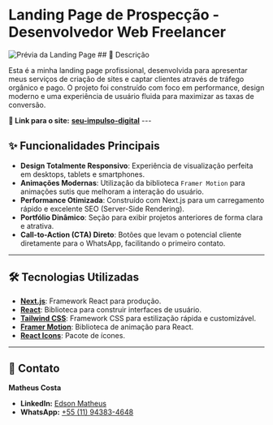 # Landing Page de Prospecção - Desenvolvedor Web Freelancer

![Prévia da Landing Page]("/img/landing-page.png") ## 📝 Descrição

Esta é a minha landing page profissional, desenvolvida para apresentar meus serviços de criação de sites e captar clientes através de tráfego orgânico e pago. O projeto foi construído com foco em performance, design moderno e uma experiência de usuário fluida para maximizar as taxas de conversão.

**🔗 Link para o site:** [**seu-impulso-digital**](https://seu-impulso-digital.vercel.app/) ---

## ✨ Funcionalidades Principais

-   **Design Totalmente Responsivo**: Experiência de visualização perfeita em desktops, tablets e smartphones.
-   **Animações Modernas**: Utilização da biblioteca `Framer Motion` para animações sutis que melhoram a interação do usuário.
-   **Performance Otimizada**: Construído com Next.js para um carregamento rápido e excelente SEO (Server-Side Rendering).
-   **Portfólio Dinâmico**: Seção para exibir projetos anteriores de forma clara e atrativa.
-   **Call-to-Action (CTA) Direto**: Botões que levam o potencial cliente diretamente para o WhatsApp, facilitando o primeiro contato.

---

## 🛠️ Tecnologias Utilizadas

-   **[Next.js](https://nextjs.org/)**: Framework React para produção.
-   **[React](https://react.dev/)**: Biblioteca para construir interfaces de usuário.
-   **[Tailwind CSS](https://tailwindcss.com/)**: Framework CSS para estilização rápida e customizável.
-   **[Framer Motion](https://www.framer.com/motion/)**: Biblioteca de animação para React.
-   **[React Icons](https://react-icons.github.io/react-icons/)**: Pacote de ícones.

---

## 📧 Contato

**Matheus Costa**

-   **LinkedIn:** [Edson Matheus](https://www.linkedin.com/in/edson-matheus-b5a0171ba/)
-   **WhatsApp:** [+55 (11) 94383-4648](https://wa.me/5511943834648)